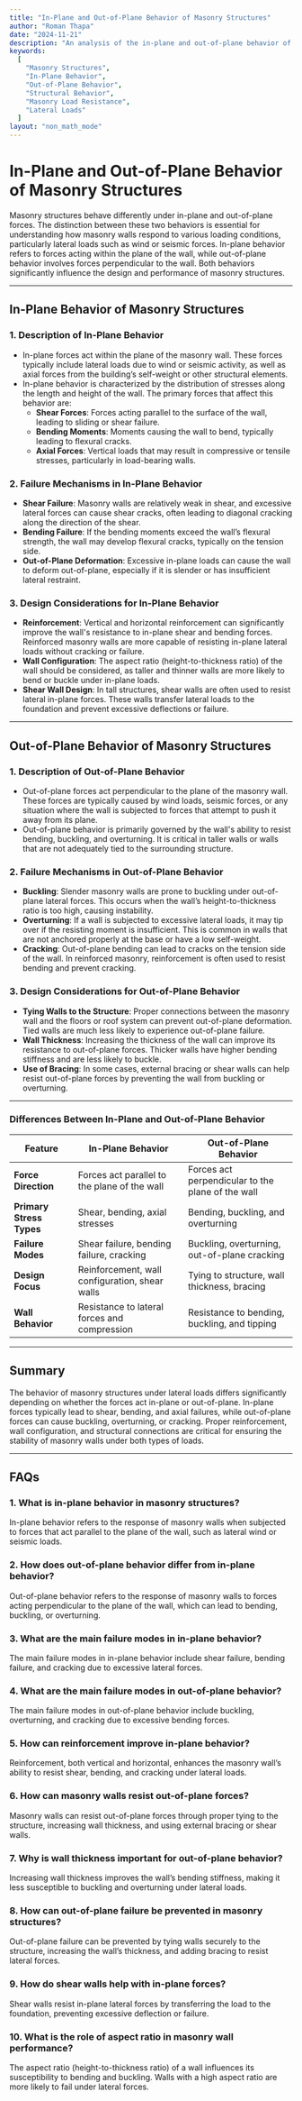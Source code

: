 ```yaml
---
title: "In-Plane and Out-of-Plane Behavior of Masonry Structures"
author: "Roman Thapa"
date: "2024-11-21"
description: "An analysis of the in-plane and out-of-plane behavior of masonry structures under different loading conditions, highlighting failure mechanisms and design considerations."
keywords:
  [
    "Masonry Structures",
    "In-Plane Behavior",
    "Out-of-Plane Behavior",
    "Structural Behavior",
    "Masonry Load Resistance",
    "Lateral Loads"
  ]
layout: "non_math_mode"
---
```


# In-Plane and Out-of-Plane Behavior of Masonry Structures

Masonry structures behave differently under in-plane and out-of-plane forces. The distinction between these two behaviors is essential for understanding how masonry walls respond to various loading conditions, particularly lateral loads such as wind or seismic forces. In-plane behavior refers to forces acting within the plane of the wall, while out-of-plane behavior involves forces perpendicular to the wall. Both behaviors significantly influence the design and performance of masonry structures.

---

## In-Plane Behavior of Masonry Structures

### 1. **Description of In-Plane Behavior**
   - In-plane forces act within the plane of the masonry wall. These forces typically include lateral loads due to wind or seismic activity, as well as axial forces from the building’s self-weight or other structural elements.
   - In-plane behavior is characterized by the distribution of stresses along the length and height of the wall. The primary forces that affect this behavior are:
     - **Shear Forces**: Forces acting parallel to the surface of the wall, leading to sliding or shear failure.
     - **Bending Moments**: Moments causing the wall to bend, typically leading to flexural cracks.
     - **Axial Forces**: Vertical loads that may result in compressive or tensile stresses, particularly in load-bearing walls.

### 2. **Failure Mechanisms in In-Plane Behavior**
   - **Shear Failure**: Masonry walls are relatively weak in shear, and excessive lateral forces can cause shear cracks, often leading to diagonal cracking along the direction of the shear.
   - **Bending Failure**: If the bending moments exceed the wall’s flexural strength, the wall may develop flexural cracks, typically on the tension side.
   - **Out-of-Plane Deformation**: Excessive in-plane loads can cause the wall to deform out-of-plane, especially if it is slender or has insufficient lateral restraint.

### 3. **Design Considerations for In-Plane Behavior**
   - **Reinforcement**: Vertical and horizontal reinforcement can significantly improve the wall's resistance to in-plane shear and bending forces. Reinforced masonry walls are more capable of resisting in-plane lateral loads without cracking or failure.
   - **Wall Configuration**: The aspect ratio (height-to-thickness ratio) of the wall should be considered, as taller and thinner walls are more likely to bend or buckle under in-plane loads.
   - **Shear Wall Design**: In tall structures, shear walls are often used to resist lateral in-plane forces. These walls transfer lateral loads to the foundation and prevent excessive deflections or failure.

---

## Out-of-Plane Behavior of Masonry Structures

### 1. **Description of Out-of-Plane Behavior**
   - Out-of-plane forces act perpendicular to the plane of the masonry wall. These forces are typically caused by wind loads, seismic forces, or any situation where the wall is subjected to forces that attempt to push it away from its plane.
   - Out-of-plane behavior is primarily governed by the wall's ability to resist bending, buckling, and overturning. It is critical in taller walls or walls that are not adequately tied to the surrounding structure.

### 2. **Failure Mechanisms in Out-of-Plane Behavior**
   - **Buckling**: Slender masonry walls are prone to buckling under out-of-plane lateral forces. This occurs when the wall’s height-to-thickness ratio is too high, causing instability.
   - **Overturning**: If a wall is subjected to excessive lateral loads, it may tip over if the resisting moment is insufficient. This is common in walls that are not anchored properly at the base or have a low self-weight.
   - **Cracking**: Out-of-plane bending can lead to cracks on the tension side of the wall. In reinforced masonry, reinforcement is often used to resist bending and prevent cracking.

### 3. **Design Considerations for Out-of-Plane Behavior**
   - **Tying Walls to the Structure**: Proper connections between the masonry wall and the floors or roof system can prevent out-of-plane deformation. Tied walls are much less likely to experience out-of-plane failure.
   - **Wall Thickness**: Increasing the thickness of the wall can improve its resistance to out-of-plane forces. Thicker walls have higher bending stiffness and are less likely to buckle.
   - **Use of Bracing**: In some cases, external bracing or shear walls can help resist out-of-plane forces by preventing the wall from buckling or overturning.

---

### Differences Between In-Plane and Out-of-Plane Behavior

| Feature                     | In-Plane Behavior                            | Out-of-Plane Behavior                         |
|-----------------------------|---------------------------------------------|---------------------------------------------|
| **Force Direction**          | Forces act parallel to the plane of the wall | Forces act perpendicular to the plane of the wall |
| **Primary Stress Types**     | Shear, bending, axial stresses              | Bending, buckling, and overturning           |
| **Failure Modes**            | Shear failure, bending failure, cracking    | Buckling, overturning, out-of-plane cracking  |
| **Design Focus**             | Reinforcement, wall configuration, shear walls | Tying to structure, wall thickness, bracing   |
| **Wall Behavior**            | Resistance to lateral forces and compression | Resistance to bending, buckling, and tipping  |

---

## Summary

The behavior of masonry structures under lateral loads differs significantly depending on whether the forces act in-plane or out-of-plane. In-plane forces typically lead to shear, bending, and axial failures, while out-of-plane forces can cause buckling, overturning, or cracking. Proper reinforcement, wall configuration, and structural connections are critical for ensuring the stability of masonry walls under both types of loads.

---

## FAQs

### 1. What is in-plane behavior in masonry structures?
In-plane behavior refers to the response of masonry walls when subjected to forces that act parallel to the plane of the wall, such as lateral wind or seismic loads.

### 2. How does out-of-plane behavior differ from in-plane behavior?
Out-of-plane behavior refers to the response of masonry walls to forces acting perpendicular to the plane of the wall, which can lead to bending, buckling, or overturning.

### 3. What are the main failure modes in in-plane behavior?
The main failure modes in in-plane behavior include shear failure, bending failure, and cracking due to excessive lateral forces.

### 4. What are the main failure modes in out-of-plane behavior?
The main failure modes in out-of-plane behavior include buckling, overturning, and cracking due to excessive bending forces.

### 5. How can reinforcement improve in-plane behavior?
Reinforcement, both vertical and horizontal, enhances the masonry wall’s ability to resist shear, bending, and cracking under lateral loads.

### 6. How can masonry walls resist out-of-plane forces?
Masonry walls can resist out-of-plane forces through proper tying to the structure, increasing wall thickness, and using external bracing or shear walls.

### 7. Why is wall thickness important for out-of-plane behavior?
Increasing wall thickness improves the wall’s bending stiffness, making it less susceptible to buckling and overturning under lateral loads.

### 8. How can out-of-plane failure be prevented in masonry structures?
Out-of-plane failure can be prevented by tying walls securely to the structure, increasing the wall’s thickness, and adding bracing to resist lateral forces.

### 9. How do shear walls help with in-plane forces?
Shear walls resist in-plane lateral forces by transferring the load to the foundation, preventing excessive deflection or failure.

### 10. What is the role of aspect ratio in masonry wall performance?
The aspect ratio (height-to-thickness ratio) of a wall influences its susceptibility to bending and buckling. Walls with a high aspect ratio are more likely to fail under lateral forces.